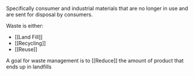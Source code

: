 Specifically consumer and industrial materials that are no longer in use and are sent for disposal by consumers.

Waste is either:
- [[Land Fill]]
- [[Recycling]]
- [[Reuse]]

A goal for waste management is to [[Reduce]] the amount of product that ends up in landfills